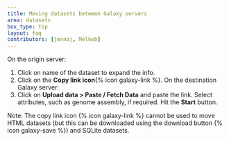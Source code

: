 ```yaml
---
title: Moving datasets between Galaxy servers
area: datasets
box_type: tip
layout: faq
contributors: [jennaj, Melkeb]
---
```


On the origin server:
1. Click on name of the dataset to expand the info.
2. Click on the **Copy link icon**{% icon galaxy-link %}.
On the destination Galaxy server:
3. Click on **Upload data > Paste / Fetch Data** and paste the link. Select attributes, such as genome assembly, if required. Hit the **Start** button.

Note: The copy link icon {% icon galaxy-link %} cannot be used to move HTML datasets (but this can be downloaded using the download button {% icon galaxy-save %}) and SQLite datasets.

